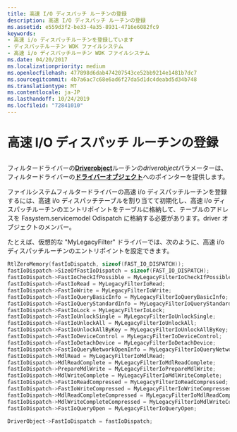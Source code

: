 ```yaml
---
title: 高速 I/O ディスパッチ ルーチンの登録
description: 高速 I/O ディスパッチ ルーチンの登録
ms.assetid: e559d3f2-be33-4a35-8931-4716e6082fc9
keywords:
- 高速 i/o ディスパッチルーチンを登録しています
- ディスパッチルーチン WDK ファイルシステム
- 高速 i/o ディスパッチルーチン WDK ファイルシステム
ms.date: 04/20/2017
ms.localizationpriority: medium
ms.openlocfilehash: 477898d6dab474207543ce52bb9214e1481b7dc7
ms.sourcegitcommit: 4b7a6ac7c68e6ad6f27da5d1dc4deabd5d34b748
ms.translationtype: MT
ms.contentlocale: ja-JP
ms.lasthandoff: 10/24/2019
ms.locfileid: "72841010"
---
```

# <a name="registering-fast-io-dispatch-routines"></a>高速 I/O ディスパッチ ルーチンの登録


## <span id="ddk_registering_fast_io_dispatch_routines_if"></span><span id="DDK_REGISTERING_FAST_IO_DISPATCH_ROUTINES_IF"></span>


フィルタードライバーの[**Driverobject**](https://docs.microsoft.com/windows-hardware/drivers/ddi/wdm/nc-wdm-driver_initialize)ルーチンの*driverobject*パラメーターは、フィルタードライバーの[**ドライバーオブジェクト**](https://docs.microsoft.com/windows-hardware/drivers/ddi/wdm/ns-wdm-_driver_object)へのポインターを提供します。

ファイルシステムフィルタードライバーの高速 i/o ディスパッチルーチンを登録するには、高速 i/o ディスパッチテーブルを割り当てて初期化し、高速 i/o ディスパッチルーチンのエントリポイントをテーブルに格納して、テーブルのアドレスを Fasystem.servicemodel Odispatch に格納する必要があります。driver オブジェクトのメンバー。

たとえば、仮想的な "MyLegacyFilter" ドライバーでは、次のように、高速 i/o ディスパッチルーチンのエントリポイントを設定できます。

```cpp
RtlZeroMemory(fastIoDispatch, sizeof(FAST_IO_DISPATCH));
fastIoDispatch->SizeOfFastIoDispatch = sizeof(FAST_IO_DISPATCH);
fastIoDispatch->FastIoCheckIfPossible = MyLegacyFilterIoCheckIfPossible;
fastIoDispatch->FastIoRead = MyLegacyFilterIoRead;
fastIoDispatch->FastIoWrite = MyLegacyFilterIoWrite;
fastIoDispatch->FastIoQueryBasicInfo = MyLegacyFilterIoQueryBasicInfo;
fastIoDispatch->FastIoQueryStandardInfo = MyLegacyFilterIoQueryStandardInfo;
fastIoDispatch->FastIoLock = MyLegacyFilterIoLock;
fastIoDispatch->FastIoUnlockSingle = MyLegacyFilterIoUnlockSingle;
fastIoDispatch->FastIoUnlockAll = MyLegacyFilterIoUnlockAll;
fastIoDispatch->FastIoUnlockAllByKey = MyLegacyFilterIoUnlockAllByKey;
fastIoDispatch->FastIoDeviceControl = MyLegacyFilterIoDeviceControl;
fastIoDispatch->FastIoDetachDevice = MyLegacyFilterIoDetachDevice;
fastIoDispatch->FastIoQueryNetworkOpenInfo = MyLegacyFilterIoQueryNetworkOpenInfo;
fastIoDispatch->MdlRead = MyLegacyFilterIoMdlRead;
fastIoDispatch->MdlReadComplete = MyLegacyFilterIoMdlReadComplete;
fastIoDispatch->PrepareMdlWrite = MyLegacyFilterIoPrepareMdlWrite;
fastIoDispatch->MdlWriteComplete = MyLegacyFilterIoMdlWriteComplete;
fastIoDispatch->FastIoReadCompressed = MyLegacyFilterIoReadCompressed;
fastIoDispatch->FastIoWriteCompressed = MyLegacyFilterIoWriteCompressed;
fastIoDispatch->MdlReadCompleteCompressed = MyLegacyFilterIoMdlReadCompleteCompressed;
fastIoDispatch->MdlWriteCompleteCompressed = MyLegacyFilterIoMdlWriteCompleteCompressed;
fastIoDispatch->FastIoQueryOpen = MyLegacyFilterIoQueryOpen;

DriverObject->FastIoDispatch = fastIoDispatch;
```

 

 




